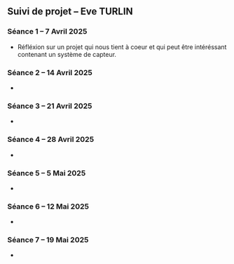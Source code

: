 ## Suivi de projet – Eve TURLIN

### Séance 1 – 7 Avril 2025
- Réfléxion sur un projet qui nous tient à coeur et qui peut être intéréssant contenant un système de capteur.

### Séance 2 – 14 Avril 2025
-

### Séance 3 – 21 Avril 2025
-

### Séance 4 – 28 Avril 2025
-

### Séance 5 – 5 Mai 2025
-

### Séance 6 – 12 Mai 2025
-

### Séance 7 – 19 Mai 2025
- 
